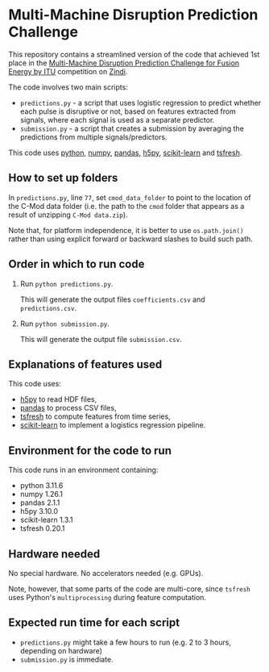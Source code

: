 # Multi-Machine Disruption Prediction Challenge

This repository contains a streamlined version of the code that achieved 1st place in the [Multi-Machine Disruption Prediction Challenge for Fusion Energy by ITU](https://zindi.africa/competitions/multi-machine-disruption-prediction-challenge/) competition on [Zindi](https://zindi.africa/).

The code involves two main scripts:
* `predictions.py` - a script that uses logistic regression to predict whether each pulse is disruptive or not, based on features extracted from signals, where each signal is used as a separate predictor.
* `submission.py` - a script that creates a submission by averaging the predictions from multiple signals/predictors.

This code uses [python](https://www.python.org/), [numpy](https://numpy.org/), [pandas](https://pandas.pydata.org/), [h5py](https://www.h5py.org/), [scikit-learn](https://scikit-learn.org/) and [tsfresh](https://tsfresh.readthedocs.io/).

## How to set up folders

In `predictions.py`, line `77`, set `cmod_data_folder` to point to the location of the C-Mod data folder (i.e. the path to the `cmod` folder that appears as a result of unzipping `C-Mod data.zip`).

Note that, for platform independence, it is better to use `os.path.join()` rather than using explicit forward or backward slashes to build such path.

## Order in which to run code

1. Run `python predictions.py`.

   This will generate the output files `coefficients.csv` and `predictions.csv`.

2. Run `python submission.py`.

   This will generate the output file `submission.csv`.

## Explanations of features used

This code uses:
* [h5py](https://www.h5py.org/) to read HDF files,
* [pandas](https://pandas.pydata.org/) to process CSV files,
* [tsfresh](https://tsfresh.readthedocs.io/) to compute features from time series,
* [scikit-learn](https://scikit-learn.org/) to implement a logistics regression pipeline.

## Environment for the code to run

This code runs in an environment containing:
* python 3.11.6
* numpy 1.26.1
* pandas 2.1.1
* h5py 3.10.0
* scikit-learn 1.3.1
* tsfresh 0.20.1

## Hardware needed

No special hardware. No accelerators needed (e.g. GPUs).

Note, however, that some parts of the code are multi-core, since `tsfresh` uses Python's `multiprocessing` during feature computation.

## Expected run time for each script

* `predictions.py` might take a few hours to run (e.g. 2 to 3 hours, depending on hardware)
* `submission.py` is immediate.
